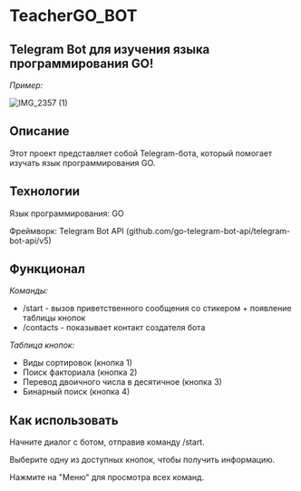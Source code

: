 # TeacherGO_BOT
## Telegram Bot для изучения языка программирования GO!
_Пример:_

![IMG_2357 (1)](https://github.com/user-attachments/assets/2fa176b7-8241-47a5-bc9c-a46883fa0a8a)


## Описание
Этот проект представляет собой Telegram-бота, который помогает изучать язык программирования GO. 

## Технологии
Язык программирования: GO

Фреймворк: Telegram Bot API (github.com/go-telegram-bot-api/telegram-bot-api/v5)

## Функционал

_Команды:_

- /start - вызов приветственного сообщения со стикером + появление таблицы кнопок
- /contacts - показывает контакт создателя бота

_Таблица кнопок:_

- Виды сортировок (кнопка 1)
- Поиск факториала (кнопка 2)
- Перевод двоичного числа в десятичное (кнопка 3)
- Бинарный поиск (кнопка 4)
  
## Как использовать

Начните диалог с ботом, отправив команду /start.

Выберите одну из доступных кнопок, чтобы получить информацию.

Нажмите на "Меню" для просмотра всех команд.


